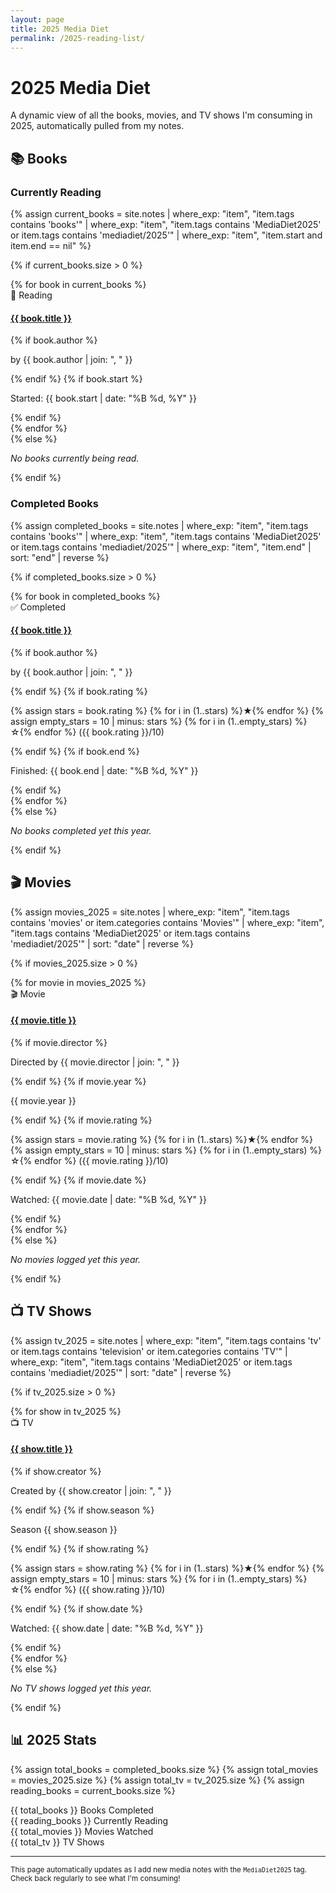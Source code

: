 ```yaml
---
layout: page
title: 2025 Media Diet
permalink: /2025-reading-list/
---
```


# 2025 Media Diet

A dynamic view of all the books, movies, and TV shows I'm consuming in 2025, automatically pulled from my notes.

## 📚 Books

### Currently Reading
{% assign current_books = site.notes | where_exp: "item", "item.tags contains 'books'" | where_exp: "item", "item.tags contains 'MediaDiet2025' or item.tags contains 'mediadiet/2025'" | where_exp: "item", "item.start and item.end == nil" %}

{% if current_books.size > 0 %}
<div class="media-grid">
  {% for book in current_books %}
    <div class="media-item media-item--reading">
      <div class="media-status">📖 Reading</div>
      <h4><a href="{{ site.baseurl }}{{ book.url }}">{{ book.title }}</a></h4>
      {% if book.author %}
        <p class="media-author">by {{ book.author | join: ", " }}</p>
      {% endif %}
      {% if book.start %}
        <p class="media-date">Started: {{ book.start | date: "%B %d, %Y" }}</p>
      {% endif %}
    </div>
  {% endfor %}
</div>
{% else %}
<p><em>No books currently being read.</em></p>
{% endif %}

### Completed Books
{% assign completed_books = site.notes | where_exp: "item", "item.tags contains 'books'" | where_exp: "item", "item.tags contains 'MediaDiet2025' or item.tags contains 'mediadiet/2025'" | where_exp: "item", "item.end" | sort: "end" | reverse %}

{% if completed_books.size > 0 %}
<div class="media-grid">
  {% for book in completed_books %}
    <div class="media-item media-item--completed">
      <div class="media-status">✅ Completed</div>
      <h4><a href="{{ site.baseurl }}{{ book.url }}">{{ book.title }}</a></h4>
      {% if book.author %}
        <p class="media-author">by {{ book.author | join: ", " }}</p>
      {% endif %}
      {% if book.rating %}
        <p class="media-rating">
          {% assign stars = book.rating %}
          {% for i in (1..stars) %}★{% endfor %}
          {% assign empty_stars = 10 | minus: stars %}
          {% for i in (1..empty_stars) %}☆{% endfor %}
          ({{ book.rating }}/10)
        </p>
      {% endif %}
      {% if book.end %}
        <p class="media-date">Finished: {{ book.end | date: "%B %d, %Y" }}</p>
      {% endif %}
    </div>
  {% endfor %}
</div>
{% else %}
<p><em>No books completed yet this year.</em></p>
{% endif %}

## 🎬 Movies

{% assign movies_2025 = site.notes | where_exp: "item", "item.tags contains 'movies' or item.categories contains 'Movies'" | where_exp: "item", "item.tags contains 'MediaDiet2025' or item.tags contains 'mediadiet/2025'" | sort: "date" | reverse %}

{% if movies_2025.size > 0 %}
<div class="media-grid">
  {% for movie in movies_2025 %}
    <div class="media-item media-item--movie">
      <div class="media-status">🎬 Movie</div>
      <h4><a href="{{ site.baseurl }}{{ movie.url }}">{{ movie.title }}</a></h4>
      {% if movie.director %}
        <p class="media-author">Directed by {{ movie.director | join: ", " }}</p>
      {% endif %}
      {% if movie.year %}
        <p class="media-year">{{ movie.year }}</p>
      {% endif %}
      {% if movie.rating %}
        <p class="media-rating">
          {% assign stars = movie.rating %}
          {% for i in (1..stars) %}★{% endfor %}
          {% assign empty_stars = 10 | minus: stars %}
          {% for i in (1..empty_stars) %}☆{% endfor %}
          ({{ movie.rating }}/10)
        </p>
      {% endif %}
      {% if movie.date %}
        <p class="media-date">Watched: {{ movie.date | date: "%B %d, %Y" }}</p>
      {% endif %}
    </div>
  {% endfor %}
</div>
{% else %}
<p><em>No movies logged yet this year.</em></p>
{% endif %}

## 📺 TV Shows

{% assign tv_2025 = site.notes | where_exp: "item", "item.tags contains 'tv' or item.tags contains 'television' or item.categories contains 'TV'" | where_exp: "item", "item.tags contains 'MediaDiet2025' or item.tags contains 'mediadiet/2025'" | sort: "date" | reverse %}

{% if tv_2025.size > 0 %}
<div class="media-grid">
  {% for show in tv_2025 %}
    <div class="media-item media-item--tv">
      <div class="media-status">📺 TV</div>
      <h4><a href="{{ site.baseurl }}{{ show.url }}">{{ show.title }}</a></h4>
      {% if show.creator %}
        <p class="media-author">Created by {{ show.creator | join: ", " }}</p>
      {% endif %}
      {% if show.season %}
        <p class="media-season">Season {{ show.season }}</p>
      {% endif %}
      {% if show.rating %}
        <p class="media-rating">
          {% assign stars = show.rating %}
          {% for i in (1..stars) %}★{% endfor %}
          {% assign empty_stars = 10 | minus: stars %}
          {% for i in (1..empty_stars) %}☆{% endfor %}
          ({{ show.rating }}/10)
        </p>
      {% endif %}
      {% if show.date %}
        <p class="media-date">Watched: {{ show.date | date: "%B %d, %Y" }}</p>
      {% endif %}
    </div>
  {% endfor %}
</div>
{% else %}
<p><em>No TV shows logged yet this year.</em></p>
{% endif %}

## 📊 2025 Stats

{% assign total_books = completed_books.size %}
{% assign total_movies = movies_2025.size %}
{% assign total_tv = tv_2025.size %}
{% assign reading_books = current_books.size %}

<div class="media-stats">
  <div class="stat-item">
    <span class="stat-number">{{ total_books }}</span>
    <span class="stat-label">Books Completed</span>
  </div>
  <div class="stat-item">
    <span class="stat-number">{{ reading_books }}</span>
    <span class="stat-label">Currently Reading</span>
  </div>
  <div class="stat-item">
    <span class="stat-number">{{ total_movies }}</span>
    <span class="stat-label">Movies Watched</span>
  </div>
  <div class="stat-item">
    <span class="stat-number">{{ total_tv }}</span>
    <span class="stat-label">TV Shows</span>
  </div>
</div>

---

<small>This page automatically updates as I add new media notes with the `MediaDiet2025` tag. Check back regularly to see what I'm consuming!</small>